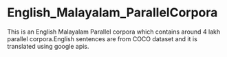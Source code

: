 # English_Malayalam_ParallelCorpora
This is an English Malayalam Parallel corpora which contains around 4 lakh parallel corpora.English sentences are from COCO dataset and it is translated using google apis.
